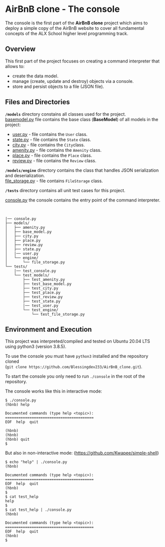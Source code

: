 # AirBnB clone - The console

The console is the first part of the **AirBnB clone** project which aims to deploy a simple copy of the AirBnB website to cover all fundamental concepts of the ALX School higher level programming track.  

## Overview

This first part of the project focuses on creating a command interpreter that allows to:  
- create the data model.  
- manage (create, update and destroy) objects via a console.  
- store and persist objects to a file (JSON file).  


## Files and Directories

**`/models`** directory constains all classes used for the project.  
[basemodel.py](https://github.com/Blessingdev233/AirBnB_clone/blob/main/models/base_model.py) file contains the base class (**BaseModel**) of all models in the project:  
- [user.py](https://github.com/Blessingdev233/AirBnB_clone/blob/main/models/user.py) - file contains the `User` class.  
- [state.py](https://github.com/Blessingdev233/AirBnB_clone/blob/main/models/state.py) - file contains the `State` class.  
- [city.py](https://github.com/Blessingdev233/AirBnB_clone/blob/main/models/city.py) - file contains the `City`class.  
- [amenity.py](https://github.com/Blessingdev233/AirBnB_clone/blob/main/models/amenity.py) - file contains the `Amenity` class.  
- [place.py](https://github.com/Blessingdev233/AirBnB_clone/blob/main/models/place.py) - file contains the `Place` class.  
- [review.py](https://github.com/Blessingdev233/AirBnB_clone/blob/main/models/review.py) - file contains the `Review` class.  

**`/models/engine`** directory contains the class that handles JSON serialization and deserialization.  
[file_storage.py](https://github.com/Blessingdev233/AirBnB_clone/blob/main/models/engine/file_storage.py) - file contains `FileStorage` class.  

**`/tests`** directory contains all unit test cases for this project.  

[console.py](https://github.com/Blessingdev233/AirBnB_clone/blob/main/console.py) the console contains the entry point of the command interpreter.  

<br>

```
|── console.py
├── models/
│   ├── amenity.py
│   ├── base_model.py
│   ├── city.py
│   ├── place.py
│   ├── review.py
│   ├── state.py
│   |── user.py
│   └── engine/
│       └── file_storage.py
└── tests/
    |── test_console.py
    └── test_models/
        ├── test_amenity.py
        ├── test_base_model.py
        ├── test_city.py
        ├── test_place.py
        ├── test_review.py
        ├── test_state.py
        |── test_user.py
        └── test_engine/
            └── test_file_storage.py
```

## Environment and Execution

This project was interpreted/compiled and tested on Ubuntu 20.04 LTS using python3 (version 3.8.5).  

To use the console you must have `python3` installed and the repository cloned  
(`git clone https://github.com/Blessingdev233/AirBnB_clone.git`).  

To start the console you only need to run `./console` in the root of the repository.  

The console works like this in interactive mode:

```
$ ./console.py
(hbnb) help

Documented commands (type help <topic>):
========================================
EOF  help  quit

(hbnb) 
(hbnb) 
(hbnb) quit
$

```

But also in non-interactive mode: (https://github.com/Kwapee/simple-shell)
```
$ echo "help" | ./console.py
(hbnb)

Documented commands (type help <topic>):
========================================
EOF  help  quit
(hbnb) 
$
$ cat test_help
help
$
$ cat test_help | ./console.py
(hbnb)

Documented commands (type help <topic>):
========================================
EOF  help  quit
(hbnb) 
$
```
